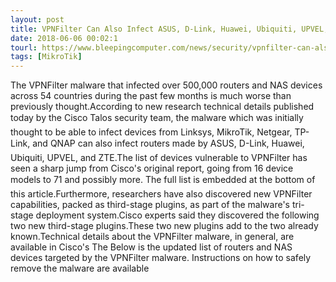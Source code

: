 ```yaml
---
layout: post
title: VPNFilter Can Also Infect ASUS, D-Link, Huawei, Ubiquiti, UPVEL, and ZTE Devices
date: 2018-06-06 00:02:1
tourl: https://www.bleepingcomputer.com/news/security/vpnfilter-can-also-infect-asus-d-link-huawei-ubiquiti-upvel-and-zte-devices/
tags: [MikroTik]
---
```

The VPNFilter malware that infected over 500,000 routers and NAS devices across 54 countries during the past few months is much worse than previously thought.According to new research technical details published today by the Cisco Talos security team, the malware which was initially thought to be able to infect devices from Linksys, MikroTik, Netgear, TP-Link, and QNAP can also infect routers made by ASUS, D-Link, Huawei, Ubiquiti, UPVEL, and ZTE.The list of devices vulnerable to VPNFilter has seen a sharp jump from Cisco's original report, going from 16 device models to 71 and possibly more. The full list is embedded at the bottom of this article.Furthermore, researchers have also discovered new VPNFilter capabilities, packed as third-stage plugins, as part of the malware's tri-stage deployment system.Cisco experts said they discovered the following two new third-stage plugins.These two new plugins add to the two already known.Technical details about the VPNFilter malware, in general, are available in Cisco's The Below is the updated list of routers and NAS devices targeted by the VPNFilter malware. Instructions on how to safely remove the malware are available 